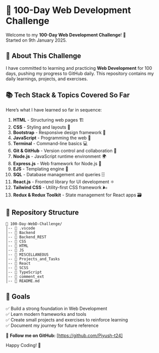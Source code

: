
# 🚀 100-Day Web Development Challenge

Welcome to my **100-Day Web Development Challenge**! 🎯  
Started on 9th January 2025.

## 📌 About This Challenge
I have committed to learning and practicing **Web Development** for 100 days, pushing my progress to GitHub daily. This repository contains my daily learnings, projects, and exercises.

## 📚 Tech Stack & Topics Covered So Far
Here’s what I have learned so far in sequence:

1. **HTML** - Structuring web pages 🏗️
2. **CSS** - Styling and layouts 🎨
3. **Bootstrap** - Responsive design framework 📱
4. **JavaScript** - Programming the web 🧠
5. **Terminal** - Command-line basics 💻
6. **Git & GitHub** - Version control and collaboration 🔄
7. **Node.js** - JavaScript runtime environment 🌍
8. **Express.js** - Web framework for Node.js 🚀
9. **EJS** - Templating engine 📝
10. **SQL** - Database management and queries 🗄️
11. **React.js** - Frontend library for UI development ⚛️
12. **Tailwind CSS** - Utility-first CSS framework 🌬️
13. **Redux & Redux Toolkit** - State management for React apps 🗃️

## 📂 Repository Structure
```
📁 100-Day-WebD-Challenge/
│-- 📂 .vscode                     
│-- 📂 Backend  
│-- 📂 Backend_REST 
│-- 📂 CSS
│-- 📂 HTML  
│-- 📂 JS 
│-- 📂 MISCELLANEOUS
│-- 📂 Projects_and_Tasks 
│-- 📂 React  
│-- 📂 SCSS  
│-- 📂 TypeScript 
│-- 📂 comment_ext  
│-- 📜 README.md  
```

## 🎯 Goals
✅ Build a strong foundation in Web Development  
✅ Learn modern frameworks and tools  
✅ Create small projects and exercises to reinforce learning  
✅ Document my journey for future reference  


📌 **Follow me on GitHub:** [https://github.com/Piyush-t24]

Happy Coding! 🚀
